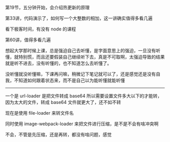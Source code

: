 第19节，五分钟开始，会介绍热更新的原理

第33讲，代码演示了，如何写一个大整数的相加，这一讲确实值得多看几遍

看下极客时间，有没有 node 的课程

第60讲，值得多看几遍



想起大学那时候上课，总是强迫自己去听懂，是字面意思上的强迫，一旦没有听懂，就特别慌，而且还要假装自己继续听下去，真是不可取啊，太强迫导致的结果就是听不进去，没有听懂的，也不知道怎么去听懂了。

没听懂就没听懂嘛，下课再问嘛，稍微记下笔记就可以了，还是感觉还是没有自我，不知道如何跟着状态来，而不是自己以为能听懂就能听懂

---

一个是 url-loader 是把文件转成 base64 所以需要设置文件多大以下的才能转，因为太大的文件，转成 base64 文件就更大了，还不如不转

现在是使用 file-loader 来转文件名

同时使用 image-webpack-loader 来把文件进行压缩，是不是不会有啥冲突啊

不会，不管是先压缩，还是再转，都没有啥问题，感觉